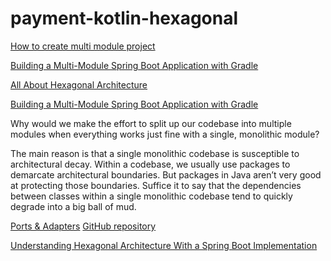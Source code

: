 # payment-kotlin-hexagonal

[How to create multi module project](https://spring.io/guides/gs/multi-module/)

[Building a Multi-Module Spring Boot Application with Gradle](https://reflectoring.io/spring-boot-gradle-multi-module/)

[All About Hexagonal Architecture](https://reflectoring.io/book/)

[Building a Multi-Module Spring Boot Application with Gradle](https://reflectoring.io/spring-boot-gradle-multi-module/)

Why would we make the effort to split up our codebase into multiple modules when everything works just fine with a single, monolithic module?

The main reason is that a single monolithic codebase is susceptible to architectural decay. 
Within a codebase, we usually use packages to demarcate architectural boundaries. 
But packages in Java aren’t very good at protecting those boundaries. 
Suffice it to say that the dependencies between classes within a single monolithic codebase tend to quickly degrade into a big ball of mud.



[Ports & Adapters](https://codesoapbox.dev/ports-adapters-aka-hexagonal-architecture-explained/)
[GitHub repository](https://github.com/daniel-frak)



[Understanding Hexagonal Architecture With a Spring Boot Implementation](https://betterprogramming.pub/hexagonal-architecture-with-spring-boot-74e93030eba3)


